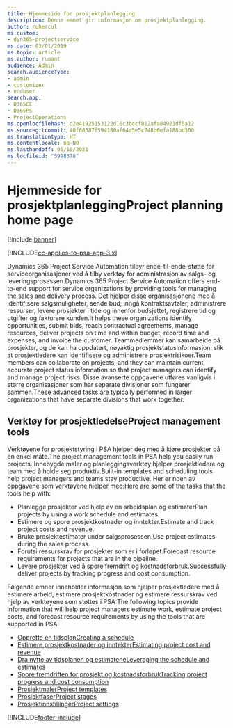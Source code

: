```yaml
---
title: Hjemmeside for prosjektplanlegging
description: Denne emnet gir informasjon om prosjektplanlegging.
author: ruhercul
ms.custom:
- dyn365-projectservice
ms.date: 03/01/2019
ms.topic: article
ms.author: rumant
audience: Admin
search.audienceType:
- admin
- customizer
- enduser
search.app:
- D365CE
- D365PS
- ProjectOperations
ms.openlocfilehash: d2e41925153122d16c3bccf812afa84921df5a12
ms.sourcegitcommit: 40f68387f594180af64a5e5c748b6efa188bd300
ms.translationtype: HT
ms.contentlocale: nb-NO
ms.lasthandoff: 05/10/2021
ms.locfileid: "5998378"
---
```

# <a name="project-planning-home-page"></a><span data-ttu-id="6655d-103">Hjemmeside for prosjektplanlegging</span><span class="sxs-lookup"><span data-stu-id="6655d-103">Project planning home page</span></span>

[!include [banner](../includes/psa-now-project-operations.md)]

[!INCLUDE[cc-applies-to-psa-app-3.x](../includes/cc-applies-to-psa-app-3x.md)]

<span data-ttu-id="6655d-104">Dynamics 365 Project Service Automation tilbyr ende-til-ende-støtte for serviceorganisasjoner ved å tilby verktøy for administrasjon av salgs- og leveringsprosessen.</span><span class="sxs-lookup"><span data-stu-id="6655d-104">Dynamics 365 Project Service Automation offers end-to-end support for service organizations by providing tools for managing the sales and delivery process.</span></span> <span data-ttu-id="6655d-105">Det hjelper disse organisasjonene med å identifisere salgsmuligheter, sende bud, inngå kontraktsavtaler, administrere ressurser, levere prosjekter i tide og innenfor budsjettet, registrere tid og utgifter og fakturere kunden.</span><span class="sxs-lookup"><span data-stu-id="6655d-105">It helps these organizations identify opportunities, submit bids, reach contractual agreements, manage resources, deliver projects on time and within budget, record time and expenses, and invoice the customer.</span></span> <span data-ttu-id="6655d-106">Teammedlemmer kan samarbeide på prosjekter, og de kan ha oppdatert, nøyaktig prosjektstatusinformasjon, slik at prosjektledere kan identifisere og administrere prosjektrisikoer.</span><span class="sxs-lookup"><span data-stu-id="6655d-106">Team members can collaborate on projects, and they can maintain current, accurate project status information so that project managers can identify and manage project risks.</span></span> <span data-ttu-id="6655d-107">Disse avanserte oppgavene utføres vanligvis i større organisasjoner som har separate divisjoner som fungerer sammen.</span><span class="sxs-lookup"><span data-stu-id="6655d-107">These advanced tasks are typically performed in larger organizations that have separate divisions that work together.</span></span>

## <a name="project-management-tools"></a><span data-ttu-id="6655d-108">Verktøy for prosjektledelse</span><span class="sxs-lookup"><span data-stu-id="6655d-108">Project management tools</span></span>

<span data-ttu-id="6655d-109">Verktøyene for prosjektstyring i PSA hjelper deg med å kjøre prosjekter på en enkel måte.</span><span class="sxs-lookup"><span data-stu-id="6655d-109">The project management tools in PSA help you easily run projects.</span></span> <span data-ttu-id="6655d-110">Innebygde maler og planleggingsverktøy hjelper prosjektledere og team med å holde seg produktiv.</span><span class="sxs-lookup"><span data-stu-id="6655d-110">Built-in templates and scheduling tools help project managers and teams stay productive.</span></span> <span data-ttu-id="6655d-111">Her er noen av oppgavene som verktøyene hjelper med:</span><span class="sxs-lookup"><span data-stu-id="6655d-111">Here are some of the tasks that the tools help with:</span></span>

- <span data-ttu-id="6655d-112">Planlegge prosjekter ved hjelp av en arbeidsplan og estimater</span><span class="sxs-lookup"><span data-stu-id="6655d-112">Plan projects by using a work schedule and estimates.</span></span>
- <span data-ttu-id="6655d-113">Estimere og spore prosjektkostnader og inntekter.</span><span class="sxs-lookup"><span data-stu-id="6655d-113">Estimate and track project costs and revenue.</span></span>
- <span data-ttu-id="6655d-114">Bruke prosjektestimater under salgsprosessen.</span><span class="sxs-lookup"><span data-stu-id="6655d-114">Use project estimates during the sales process.</span></span>
- <span data-ttu-id="6655d-115">Forutsi ressurskrav for prosjekter som er i forløpet.</span><span class="sxs-lookup"><span data-stu-id="6655d-115">Forecast resource requirements for projects that are in the pipeline.</span></span>
- <span data-ttu-id="6655d-116">Levere prosjekter ved å spore fremdrift og kostnadsforbruk.</span><span class="sxs-lookup"><span data-stu-id="6655d-116">Successfully deliver projects by tracking progress and cost consumption.</span></span>

<span data-ttu-id="6655d-117">Følgende emner inneholder informasjon som hjelper prosjektledere med å estimere arbeid, estimere prosjektkostnader og estimere ressurskrav ved hjelp av verktøyene som støttes i PSA:</span><span class="sxs-lookup"><span data-stu-id="6655d-117">The following topics provide information that will help project managers estimate work, estimate project costs, and forecast resource requirements by using the tools that are supported in PSA:</span></span>

- [<span data-ttu-id="6655d-118">Opprette en tidsplan</span><span class="sxs-lookup"><span data-stu-id="6655d-118">Creating a schedule</span></span>](project-creating.md)
- [<span data-ttu-id="6655d-119">Estimere prosjektkostnader og inntekter</span><span class="sxs-lookup"><span data-stu-id="6655d-119">Estimating project cost and revenue</span></span>](project-estimating.md)
- [<span data-ttu-id="6655d-120">Dra nytte av tidsplanen og estimatene</span><span class="sxs-lookup"><span data-stu-id="6655d-120">Leveraging the schedule and estimates</span></span>](project-leveraging.md)
- [<span data-ttu-id="6655d-121">Spore fremdriften for prosjekt og kostnadsforbruk</span><span class="sxs-lookup"><span data-stu-id="6655d-121">Tracking project progress and cost consumption</span></span>](project-tracking.md)
- [<span data-ttu-id="6655d-122">Prosjektmaler</span><span class="sxs-lookup"><span data-stu-id="6655d-122">Project templates</span></span>](project-templates.md)
- [<span data-ttu-id="6655d-123">Prosjektfaser</span><span class="sxs-lookup"><span data-stu-id="6655d-123">Project stages</span></span>](project-stages.md)
- [<span data-ttu-id="6655d-124">Prosjektinnstillinger</span><span class="sxs-lookup"><span data-stu-id="6655d-124">Project settings</span></span>](project-settings.md)


[!INCLUDE[footer-include](../includes/footer-banner.md)]